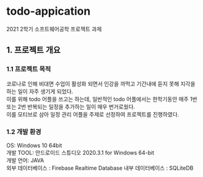 # todo-appication
2021 2학기 소프트웨어공학 프로젝트 과제

## 1. 프로젝트 개요
### 1.1 프로젝트 목적

코로나로 인해 비대면 수업이 활성화 되면서 인강을 까먹고 기간내에 듣지 못해 지각을 하는 일이 자주 생기게 되었다.   
이를 위해 todo 어플을 쓰고는 하는데, 일반적인 todo 어플에서는 한학기동안 매주 1번 또는 2번 반복되는 일정을 추가하는 일이 매우 번거로웠다.   
이를 모티브로 삼아 일정 관리 어플을 주제로 선정하여 프로젝트를 진행하였다.

### 1.2 개발 환경

OS: Windows 10 64bit   
개발 TOOL: 안드로이드 스튜디오 2020.3.1 for Windows 64-bit    
개발 언어: JAVA   
외부 데이터베이스 : Firebase Realtime Database
내부 데이터베이스 : SQLiteDB
